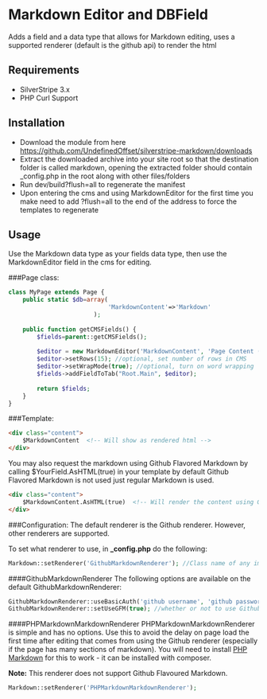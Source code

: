 Markdown Editor and DBField
=================

Adds a field and a data type that allows for Markdown editing, uses a supported renderer (default is the github api) to render the html

## Requirements
* SilverStripe 3.x
* PHP Curl Support

## Installation
* Download the module from here https://github.com/UndefinedOffset/silverstripe-markdown/downloads
* Extract the downloaded archive into your site root so that the destination folder is called markdown, opening the extracted folder should contain _config.php in the root along with other files/folders
* Run dev/build?flush=all to regenerate the manifest
* Upon entering the cms and using MarkdownEditor for the first time you make need to add ?flush=all to the end of the address to force the templates to regenerate

## Usage
Use the Markdown data type as your fields data type, then use the MarkdownEditor field in the cms for editing.

###Page class:
```php
class MyPage extends Page {
    public static $db=array(
                            'MarkdownContent'=>'Markdown'
                        );
    
    public function getCMSFields() {
        $fields=parent::getCMSFields();
        
        $editor = new MarkdownEditor('MarkdownContent', 'Page Content (Markdown)');
        $editor->setRows(15); //optional, set number of rows in CMS
        $editor->setWrapMode(true); //optional, turn on word wrapping
        $fields->addFieldToTab("Root.Main", $editor);
        
        return $fields;
    }
}
```


###Template:
```html
<div class="content">
    $MarkdownContent  <!-- Will show as rendered html -->
</div>
```

You may also request the markdown using Github Flavored Markdown by calling $YourField.AsHTML(true) in your template by default Github Flavored Markdown is not used just regular Markdown is used.
```html
<div class="content">
    $MarkdownContent.AsHTML(true)  <!-- Will render the content using Github Flavoured Markdown -->
</div>
```

###Configuration:
The default renderer is the Github renderer. However, other renderers are supported.

To set what renderer to use, in **_config.php** do the following:

```php
Markdown::setRenderer('GithubMarkdownRenderer'); //Class name of any implementation of IMarkdownRenderer will work
```

####GithubMarkdownRenderer
The following options are available on the default GithubMarkdownRenderer:
```php
GithubMarkdownRenderer::useBasicAuth('github username', 'github password'); //authenticate to the Github API to get 5,000 requests per hour instead of 60
GithubMarkdownRenderer::setUseGFM(true); //whether or not to use Github Flavoured Markdown
```

####PHPMarkdownMarkdownRenderer
PHPMarkdownMarkdownRenderer is simple and has no options. Use this to avoid the delay on page load the first time after editing that comes from using the Github renderer (especially if the page has many sections of markdown). You will need to install [PHP Markdown](https://github.com/michelf/php-markdown) for this to work - it can be installed with composer.

**Note:** This renderer does not support Github Flavoured Markdown.
```php
Markdown::setRenderer('PHPMarkdownMarkdownRenderer');
```

